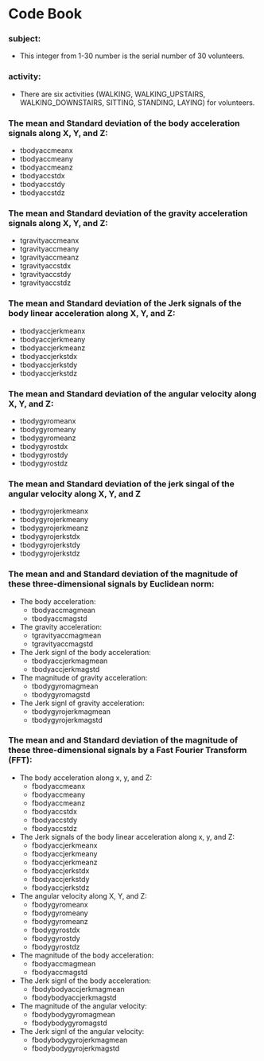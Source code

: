 # Code Book

### subject:
* This integer from 1-30 number is the serial number of 30 volunteers.

### activity:
  * There are six activities (WALKING, WALKING_UPSTAIRS, WALKING_DOWNSTAIRS, SITTING, STANDING, LAYING) for volunteers.
  
### The mean and Standard deviation of the body acceleration signals along X, Y, and Z:
  * tbodyaccmeanx
  * tbodyaccmeany
  * tbodyaccmeanz
  * tbodyaccstdx
  * tbodyaccstdy
  * tbodyaccstdz
  
### The mean and Standard deviation of the gravity acceleration signals along X, Y, and Z:
  * tgravityaccmeanx
  * tgravityaccmeany
  * tgravityaccmeanz
  * tgravityaccstdx
  * tgravityaccstdy
  * tgravityaccstdz
  
### The mean and Standard deviation of the Jerk signals of the body linear acceleration along X, Y, and Z:
  * tbodyaccjerkmeanx
  * tbodyaccjerkmeany
  * tbodyaccjerkmeanz
  * tbodyaccjerkstdx
  * tbodyaccjerkstdy
  * tbodyaccjerkstdz
  
### The mean and Standard deviation of the angular velocity along X, Y, and Z:
  * tbodygyromeanx
  * tbodygyromeany
  * tbodygyromeanz
  * tbodygyrostdx
  * tbodygyrostdy
  * tbodygyrostdz
  
### The mean and Standard deviation of the jerk singal of the angular velocity along X, Y, and Z
  * tbodygyrojerkmeanx
  * tbodygyrojerkmeany
  * tbodygyrojerkmeanz
  * tbodygyrojerkstdx
  * tbodygyrojerkstdy
  * tbodygyrojerkstdz
  
### The mean and and Standard deviation of the magnitude of these three-dimensional signals by Euclidean norm:
  * The body acceleration:
    - tbodyaccmagmean
    - tbodyaccmagstd
  * The gravity acceleration:
    - tgravityaccmagmean
    - tgravityaccmagstd
  * The Jerk signl of the body acceleration:  
    - tbodyaccjerkmagmean
    - tbodyaccjerkmagstd
  * The magnitude of gravity acceleration:
    - tbodygyromagmean
    - tbodygyromagstd
  * The Jerk signl of gravity acceleration:
    - tbodygyrojerkmagmean
    - tbodygyrojerkmagstd
    
###  The mean and and Standard deviation of the magnitude of these three-dimensional signals by a Fast Fourier Transform (FFT):
  * The body acceleration along x, y, and Z:
    - fbodyaccmeanx
    - fbodyaccmeany
    - fbodyaccmeanz
    - fbodyaccstdx
    - fbodyaccstdy
    - fbodyaccstdz
  * The Jerk signals of the body linear acceleration along x, y, and Z:
    - fbodyaccjerkmeanx
    - fbodyaccjerkmeany
    - fbodyaccjerkmeanz
    - fbodyaccjerkstdx
    - fbodyaccjerkstdy
    - fbodyaccjerkstdz
  * The angular velocity along X, Y, and Z:
    - fbodygyromeanx
    - fbodygyromeany
    - fbodygyromeanz
    - fbodygyrostdx
    - fbodygyrostdy
    - fbodygyrostdz
  * The magnitude of the body acceleration:
    - fbodyaccmagmean
    - fbodyaccmagstd
  * The Jerk signl of the body acceleration:
    - fbodybodyaccjerkmagmean
    - fbodybodyaccjerkmagstd
  * The magnitude of the angular velocity:
    - fbodybodygyromagmean
    - fbodybodygyromagstd
  * The Jerk signl of the angular velocity:
    - fbodybodygyrojerkmagmean
    - fbodybodygyrojerkmagstd
  
 


